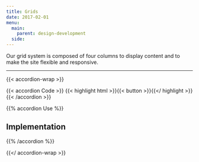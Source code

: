 ```yaml
---
title: Grids
date: 2017-02-01
menu:
  main:
    parent: design-development
  side:
---
```


Our grid system is composed of four columns to display content and to make the site flexible and responsive. 

---

{{< accordion-wrap >}}

{{< accordion Code >}}
  {{< highlight html >}}{{< button >}}{{</ highlight >}}
{{< /accordion >}}

{{% accordion Use %}}
## Implementation
{{% /accordion %}}

{{</ accordion-wrap >}}

